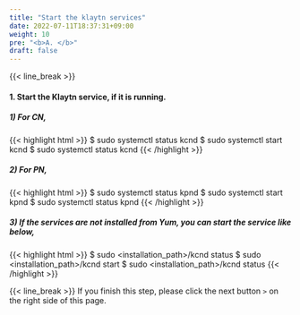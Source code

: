 ```yaml
---
title: "Start the klaytn services"
date: 2022-07-11T18:37:31+09:00
weight: 10
pre: "<b>A. </b>"
draft: false
---
```


{{< line_break >}}
#### 1. Start the Klaytn service, if it is running.
##### 1) For CN,
{{< highlight html >}}
$ sudo systemctl status kcnd
$ sudo systemctl start kcnd
$ sudo systemctl status kcnd
{{< /highlight >}}

##### 2) For PN,
{{< highlight html >}}
$ sudo systemctl status kpnd
$ sudo systemctl start kpnd
$ sudo systemctl status kpnd
{{< /highlight >}}

##### 3) If the services are not installed from Yum, you can start the service like below,
{{< highlight html >}}
$ sudo <installation_path>/kcnd status
$ sudo <installation_path>/kcnd start
$ sudo <installation_path>/kcnd status
{{< /highlight >}}

{{< line_break >}}
If you finish this step, please click the next button ```>``` on the right side of this page.
